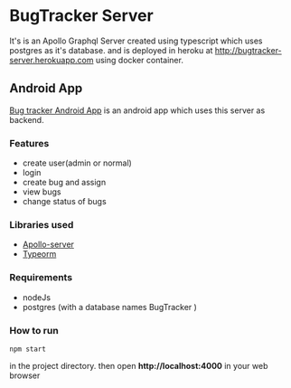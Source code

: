 # BugTracker Server

It's is an Apollo Graphql Server created using typescript which uses postgres as it's database.
and is deployed in heroku at http://bugtracker-server.herokuapp.com using docker container.

## Android App

[Bug tracker Android App]() is an android app which uses this server as backend.

### Features

- create user(admin or normal)
- login
- create bug and assign
- view bugs
- change status of bugs

### Libraries used

- [Apollo-server](https://www.apollographql.com/docs/apollo-server/)
- [Typeorm](http://typeorm.io/#/)

### Requirements

- nodeJs
- postgres (with a database names BugTracker )

### How to run

```
npm start
```

in the project directory.
then open **http://localhost:4000** in your web browser
